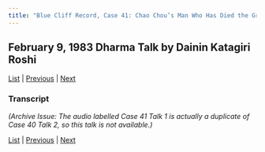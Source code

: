 ```yaml
---
title: "Blue Cliff Record, Case 41: Chao Chou’s Man Who Has Died the Great Death – Talk 1"
---
```

## February 9, 1983 Dharma Talk by Dainin Katagiri Roshi

[List](list#1983) \| 
[Previous](1983-02-02-Blue-Cliff-Record-Case-40-Talk-2) \| 
[Next](1983-02-16-Blue-Cliff-Record-Case-41-Talk-2)

### Transcript

*(Archive Issue: The audio labelled Case 41 Talk 1 is actually a duplicate of Case 40 Talk 2, so this talk is not available.)*

[List](list#1983) \| 
[Previous](1983-02-02-Blue-Cliff-Record-Case-40-Talk-2) \| 
[Next](1983-02-16-Blue-Cliff-Record-Case-41-Talk-2)